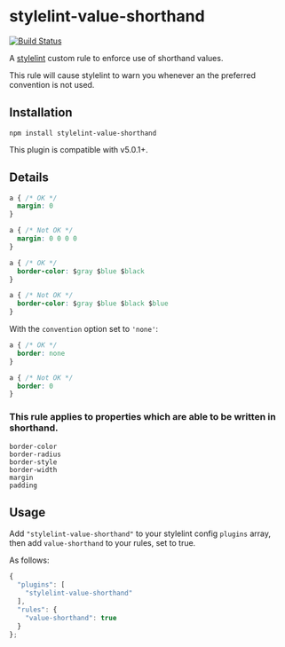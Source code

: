 # stylelint-value-shorthand

[![Build Status](https://travis-ci.org/timothyneiljohnson/stylelint-value-shorthand.svg)](https://travis-ci.org/timothyneiljohnson/stylelint-value-shorthand)

A [stylelint](https://github.com/stylelint/stylelint) custom rule to enforce use of shorthand values.

This rule will cause stylelint to warn you whenever an the preferred convention is not used.

## Installation

```
npm install stylelint-value-shorthand
```

This plugin is compatible with v5.0.1+.

## Details

```css
a { /* OK */
  margin: 0
}

a { /* Not OK */
  margin: 0 0 0 0
}
```
```css
a { /* OK */
  border-color: $gray $blue $black
}

a { /* Not OK */
  border-color: $gray $blue $black $blue
}
```

With the `convention` option set to `'none'`:
```css
a { /* OK */
  border: none
}

a { /* Not OK */
  border: 0
}
```

### This rule applies to properties which are able to be written in shorthand.

```
border-color
border-radius
border-style
border-width
margin
padding
```

## Usage

Add `"stylelint-value-shorthand"` to your stylelint config `plugins` array, then add `value-shorthand` to your rules, set to true.

As follows:

```js
{
  "plugins": [
    "stylelint-value-shorthand"
  ],
  "rules": {
    "value-shorthand": true
  }
};
```
